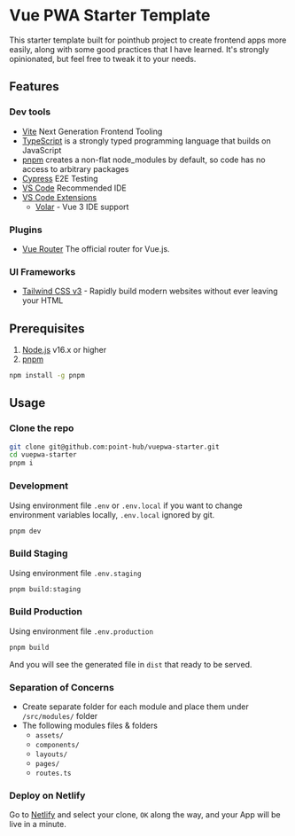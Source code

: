 # Vue PWA Starter Template

This starter template built for pointhub project to create frontend apps more easily, along with some good practices that I have learned. It's strongly opinionated, but feel free to tweak it to your needs.

## Features

### Dev tools
- [Vite](https://vitejs.dev/) Next Generation Frontend Tooling
- [TypeScript](https://www.typescriptlang.org/) is a strongly typed programming language that builds on JavaScript
- [pnpm](https://pnpm.io/) creates a non-flat node_modules by default, so code has no access to arbitrary packages
- [Cypress](https://cypress.io/) E2E Testing
- [VS Code](https://code.visualstudio.com/) Recommended IDE
- [VS Code Extensions](./.vscode/extensions.json)
  - [Volar](https://marketplace.visualstudio.com/items?itemName=johnsoncodehk.volar) - Vue 3 IDE support

### Plugins

- [Vue Router](https://github.com/vuejs/vue-router) The official router for Vue.js.

### UI Frameworks

- [Tailwind CSS v3](https://tailwindcss.com/) - Rapidly build modern websites without ever leaving your HTML

## Prerequisites

1. [Node.js](https://nodejs.org/) v16.x or higher
2. [pnpm](https://pnpm.io/)
```bash
npm install -g pnpm
```

## Usage

### Clone the repo

```bash
git clone git@github.com:point-hub/vuepwa-starter.git
cd vuepwa-starter
pnpm i
```

### Development

Using environment file `.env` or `.env.local` if you want to change environment variables locally, `.env.local` ignored by git.

```bash
pnpm dev
```

### Build Staging

Using environment file `.env.staging` 

```bash
pnpm build:staging
```

### Build Production

Using environment file `.env.production`

```bash
pnpm build
```

And you will see the generated file in `dist` that ready to be served.

### Separation of Concerns

- Create separate folder for each module and place them under `/src/modules/` folder
- The following modules files & folders
    - `assets/`
    - `components/`
    - `layouts/`
    - `pages/`
    - `routes.ts`

### Deploy on Netlify

Go to [Netlify](https://app.netlify.com/start) and select your clone, `OK` along the way, and your App will be live in a minute.
